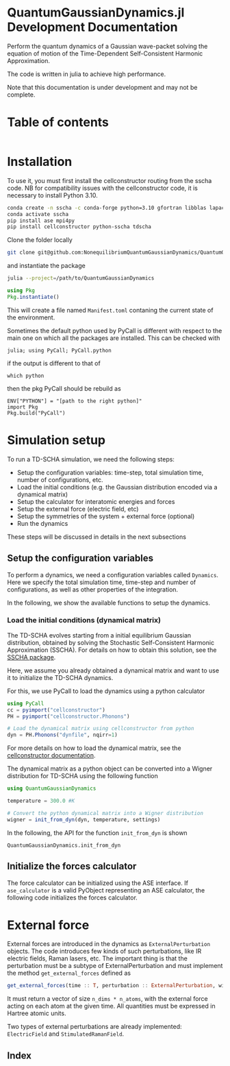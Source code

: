 # QuantumGaussianDynamics.jl Development Documentation

Perform the quantum dynamics of a Gaussian wave-packet solving the equation of motion of the Time-Dependent Self-Consistent Harmonic Approximation.

The code is written in julia to achieve high performance.

Note that this documentation is under development and may not be complete.

# Table of contents

```@contents
```

# Installation
To use it, you must first install the cellconstructor routing from the sscha code. NB for compatibility
issues with the cellconstructor code, it is necessary to install Python 3.10.

```bash
conda create -n sscha -c conda-forge python=3.10 gfortran libblas lapack openmpi openmpi-mpicc pip numpy scipy spglib=2.2 setuptools=64
conda activate sscha
pip install ase mpi4py
pip install cellconstructor python-sscha tdscha
```

Clone the folder locally

```bash
git clone git@github.com:NonequilibriumQuantumGaussianDynamics/QuantumGaussianDynamics.jl.git
```

and instantiate the package

```bash
julia --project=/path/to/QuantumGaussianDynamics
```

```julia
using Pkg
Pkg.instantiate()
```

This will create a file named ``Manifest.toml`` contaning the current state of the environment.

Sometimes the default python used by PyCall is different with respect to the main one on which all the packages are installed.
This can be checked with

```
julia; using PyCall; PyCall.python
```

if the output is different to that of 

```
which python
```

then the pkg PyCall should be rebuild as

```
ENV["PYTHON"] = "[path to the right python]"
import Pkg
Pkg.build("PyCall")
```


# Simulation setup

To run a TD-SCHA simulation, we need the following steps:

- Setup the configuration variables: time-step, total simulation time, number of configurations, etc.
- Load the initial conditions (e.g. the Gaussian distribution encoded via a dynamical matrix)
- Setup the calculator for interatomic energies and forces
- Setup the external force (electric field, etc)
- Setup the symmetries of the system + external force (optional)
- Run the dynamics

These steps will be discussed in details in the next subsections

## Setup the configuration variables

To perform a dynamics, we need a configuration variables called `Dynamics`.
Here we specify the total simulation time, time-step and number of configurations, as well as other properties of the integration.

In the following, we show the available functions to setup the dynamics.


### Load the initial conditions (dynamical matrix)

The TD-SCHA evolves starting from a initial equilibrium Gaussian distribution, obtained by solving the Stochastic Self-Consistent Harmonic Approximation (SSCHA).
For details on how to obtain this solution, see the [SSCHA package](https://sscha.eu).

Here, we assume you already obtained a dynamical matrix and want to use it to initialize the TD-SCHA dynamics.

For this, we use PyCall to load the dynamics using a python calculator

```julia
using PyCall
cc = pyimport("cellconstructor")
PH = pyimport("cellconstructor.Phonons")

# Load the dynamical matrix using cellconstructor from python
dyn = PH.Phonons("dynfile", nqirr=1)
```

For more details on how to load the dynamical matrix, see the [cellconstructor documentation](https://sscha.eu/documentation/).

The dynamical matrix as a python object can be converted into a Wigner distribution for TD-SCHA using the following function

```julia
using QuantumGaussianDynamics

temperature = 300.0 #K

# Convert the python dynamical matrix into a Wigner distribution
wigner = init_from_dyn(dyn, temperature, settings)
```

In the following, the API for the function `init_from_dyn` is shown

```@docs
QuantumGaussianDynamics.init_from_dyn
```

## Initialize the forces calculator

The force calculator can be initialized using the ASE interface.
If `ase_calculator` is a valid PyObject representing an ASE calculator, the following code initializes the forces calculator.

# External force

External forces are introduced in the dynamics as `ExternalPerturbation` objects. The code introduces few kinds of such perturbations, like IR electric fields, Raman lasers, etc. The important thing is that the perturbation must be a subtype of ExternalPerturbation and must implement the method `get_external_forces` defined as

```julia
get_external_forces(time :: T, perturbation :: ExternalPerturbation, wigner :: WignerDistribution{T}) :: Vector{T} where {T}
```

It must return a vector of size `n_dims * n_atoms`, with the external force acting on each atom at the given time. All quantities must be expressed in Hartree atomic units.

Two types of external perturbations are already implemented: `ElectricField` and `StimulatedRamanField`.



## Index

```@index
```
